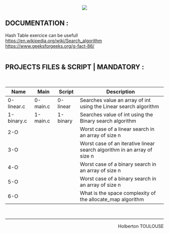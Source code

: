 <p align="center">
        <img src="https://capsule-render.vercel.app/api?type=waving&color=auto&height=250&section=header&text=SEARCH%20ALGORITHMS&fontSize=75&animation=fadeIn&fontAlignY=38&desc=SECOND%20Semester%20|%2002/25%20PROJET%20C#&descAlignY=51&descAlign=62">
</p>

## DOCUMENTATION :  

Hash Table exercice can be usefull  
https://en.wikipedia.org/wiki/Search_algorithm  
https://www.geeksforgeeks.org/g-fact-86/    
<br/>
 
 
## PROJECTS FILES & SCRIPT | MANDATORY :
<br/>

| Name             | Main                                     | Script                 | Description |
| ---------------- | -----------------------------|------------------------- |--------------------------------------------------|
|  0-linear.c | 0-main.c | 0-linear  | Searches value an array of int using the Linear search algorithm
|  1-binary.c | 1-main.c | 1-binary  | Searches value of int using the Binary search algorithm
|  2-O | | |Worst case of a linear search in an array of size n
|  3-O | | |Worst case of an iterative linear search algorithm in an array of size n
|  4-O | | |Worst case of a binary search in an array of size n
|  5-O | | |Worst case of a binary search in an array of size n
|  6-O | | |What is the space complexity of the allocate_map algorithm

<br/><hr>
<p align="right">Holberton TOULOUSE</p>
